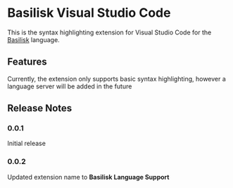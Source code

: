 # Basilisk Visual Studio Code

This is the syntax highlighting extension for Visual Studio Code for the [Basilisk](https://github.com/viper-org/basilisk) language.

## Features

Currently, the extension only supports basic syntax highlighting, however a language server will be added in the future

## Release Notes

### 0.0.1

Initial release

### 0.0.2

Updated extension name to **Basilisk Language Support**